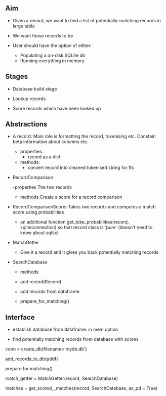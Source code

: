 ## Aim

- Given a record, we want to find a list of potentially-matching records in large table
- We want those records to be

- User should have the option of either:
  - Populating a on-disk SQLite db
  - Running everything in memory


## Stages

- Database build stage

- Lookup records

- Score records which have been looked up

## Abstractions

- A record.
    Main role is formatting the record, tokenising etc.
    Constain beta information about columns etc.
    - properties:
        - record as a dict
    - methods:
        - convert record into cleaned tokenised string for fts





- RecordComparison

    -properties
        The two records
    - methods
        Create a score for a record comparison




- RecordComparisonScorer
    Takes two records and computes a match score using probabilities

    - an additional function get_toke_probabilities(record, sqliteconnection)  so that record class is 'pure' (doesn't need to know about sqlite)

- MatchGetter
  - Give it a record and it gives you back potentially matching records


- SearchDatabase
  - methods

  - add record(Record)

  - add records from dataframe

  - prepare_for_matching()




## Interface


- establish database from dataframe. in mem option

- find potentially matching records from database with scores


conn = create_db(filename='mydb.db')

add_records_to_db(pddf)

prepare for matching()


match_getter = MatchGetter(record, SearchDatabase)


matches = get_scored__matches(record, SearchDatabase, as_pd = True)


